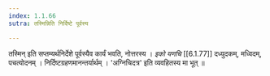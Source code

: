 ```yaml
---
index: 1.1.66
sutra: तस्मिन्निति निर्दिष्टे पूर्वस्य

---
```

तस्मिन् इति सप्तम्यर्थनिर्देशे पूर्वस्यैव कार्यं भवति, नोत्तरस्य । _इको यणचि_ [[6.1.77]] दध्युदकम्, मध्विदम्, पचत्योदनम् । निर्दिष्टग्रहणमानन्तर्यार्थम् । 'अग्निचिदत्र' इति व्यवहितस्य मा भूत् ॥